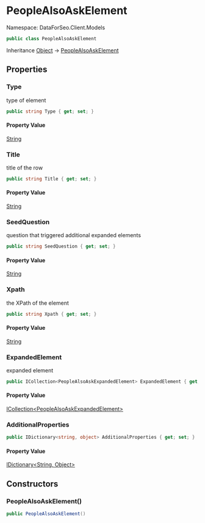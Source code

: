 # PeopleAlsoAskElement

Namespace: DataForSeo.Client.Models

```csharp
public class PeopleAlsoAskElement
```

Inheritance [Object](https://docs.microsoft.com/en-us/dotnet/api/system.object) → [PeopleAlsoAskElement](./dataforseo.client.models.peoplealsoaskelement.md)

## Properties

### **Type**

type of element

```csharp
public string Type { get; set; }
```

#### Property Value

[String](https://docs.microsoft.com/en-us/dotnet/api/system.string)<br>

### **Title**

title of the row

```csharp
public string Title { get; set; }
```

#### Property Value

[String](https://docs.microsoft.com/en-us/dotnet/api/system.string)<br>

### **SeedQuestion**

question that triggered additional expanded elements

```csharp
public string SeedQuestion { get; set; }
```

#### Property Value

[String](https://docs.microsoft.com/en-us/dotnet/api/system.string)<br>

### **Xpath**

the XPath of the element

```csharp
public string Xpath { get; set; }
```

#### Property Value

[String](https://docs.microsoft.com/en-us/dotnet/api/system.string)<br>

### **ExpandedElement**

expanded element

```csharp
public ICollection<PeopleAlsoAskExpandedElement> ExpandedElement { get; set; }
```

#### Property Value

[ICollection&lt;PeopleAlsoAskExpandedElement&gt;](https://docs.microsoft.com/en-us/dotnet/api/system.collections.generic.icollection-1)<br>

### **AdditionalProperties**

```csharp
public IDictionary<string, object> AdditionalProperties { get; set; }
```

#### Property Value

[IDictionary&lt;String, Object&gt;](https://docs.microsoft.com/en-us/dotnet/api/system.collections.generic.idictionary-2)<br>

## Constructors

### **PeopleAlsoAskElement()**

```csharp
public PeopleAlsoAskElement()
```
